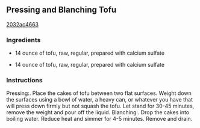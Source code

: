 ## Pressing and Blanching Tofu

[2032ac4663](http://www.food.com/recipe/pressing-and-blanching-tofu-424106)

### Ingredients

 - 14 ounce of tofu, raw, regular, prepared with calcium sulfate

 - 14 ounce of tofu, raw, regular, prepared with calcium sulfate

### Instructions

Pressing:. Place the cakes of tofu between two flat surfaces. Weight down the surfaces using a bowl of water, a heavy can, or whatever you have that will press down firmly but not squash the tofu. Let stand for 30-45 minutes, remove the weight and pour off the liquid. Blanching:. Drop the cakes into boiling water. Reduce heat and simmer for 4-5 minutes. Remove and drain.